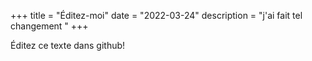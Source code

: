 +++
title = "Éditez-moi"
date = "2022-03-24"
description = "j'ai fait tel changement "
+++

Éditez ce texte dans github!
